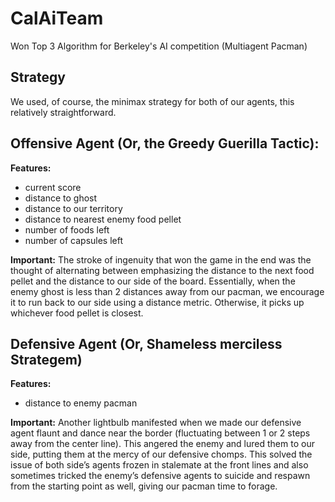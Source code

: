 # CalAiTeam
Won Top 3 Algorithm for Berkeley's AI competition (Multiagent Pacman)

## Strategy
We used, of course, the minimax strategy for both of our agents, this relatively straightforward.

## Offensive Agent (Or, the Greedy Guerilla Tactic):

**Features:**
* current score
* distance to ghost
* distance to our territory
* distance to nearest enemy food pellet
* number of foods left
* number of capsules left

**Important:**
The stroke of ingenuity that won the game in the end was the thought of alternating between emphasizing the distance to the next food pellet and the distance to our side of the board. Essentially, when the enemy ghost is less than 2 distances away from our pacman, we encourage it to run back to our side using a distance metric. Otherwise, it picks up whichever food pellet is closest.

## Defensive Agent (Or, Shameless merciless Strategem)

**Features:**
* distance to enemy pacman

**Important:**
Another lightbulb manifested when we made our defensive agent flaunt and dance near the border (fluctuating between 1 or 2 steps away from the center line). This angered the enemy and lured them to our side, putting them at the mercy of our defensive chomps. This solved the issue of both side’s agents frozen in stalemate at the front lines and also sometimes tricked the enemy’s defensive agents to suicide and respawn from the starting point as well, giving our pacman time to forage.

